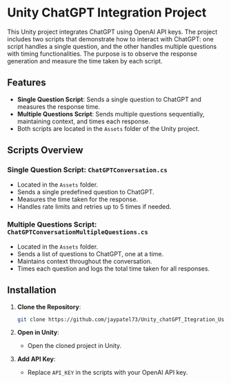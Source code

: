 # Unity ChatGPT Integration Project

This Unity project integrates ChatGPT using OpenAI API keys. The project includes two scripts that demonstrate how to interact with ChatGPT: one script handles a single question, and the other handles multiple questions with timing functionalities. The purpose is to observe the response generation and measure the time taken by each script.

## Features

- **Single Question Script**: Sends a single question to ChatGPT and measures the response time.
- **Multiple Questions Script**: Sends multiple questions sequentially, maintaining context, and times each response.
- Both scripts are located in the `Assets` folder of the Unity project.

## Scripts Overview

### Single Question Script: `ChatGPTConversation.cs`

- Located in the `Assets` folder.
- Sends a single predefined question to ChatGPT.
- Measures the time taken for the response.
- Handles rate limits and retries up to 5 times if needed.

### Multiple Questions Script: `ChatGPTConversationMultipleQuestions.cs`

- Located in the `Assets` folder.
- Sends a list of questions to ChatGPT, one at a time.
- Maintains context throughout the conversation.
- Times each question and logs the total time taken for all responses.

## Installation

1. **Clone the Repository**:

   ```bash
   git clone https://github.com/jaypatel73/Unity_chatGPT_Itegration_UsingAPI.git
   
2. **Open in Unity**:

   - Open the cloned project in Unity.

3. **Add API Key**:

   - Replace `API_KEY` in the scripts with your OpenAI API key.
